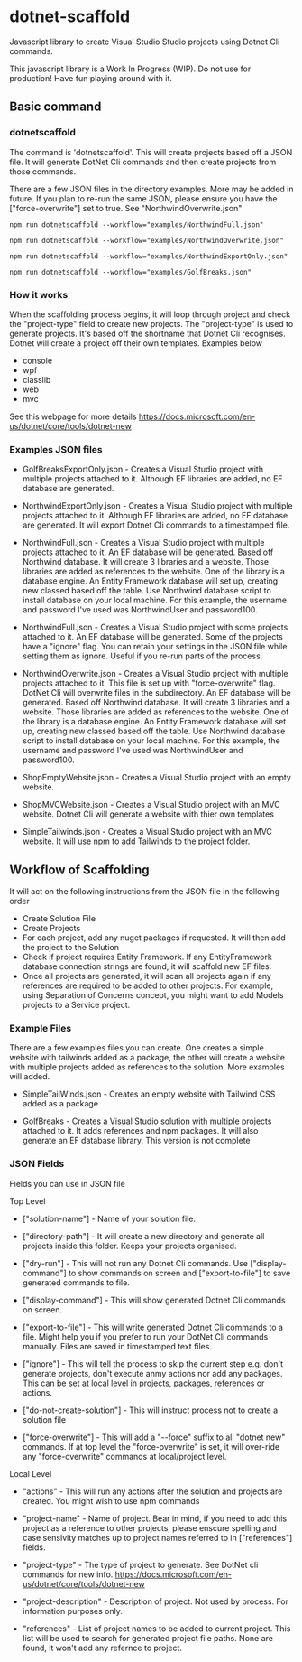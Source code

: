 # dotnet-scaffold
Javascript library to create Visual Studio Studio projects using Dotnet Cli commands.

This javascript library is a Work In Progress (WIP). Do not use for production! Have fun playing around with it.

## Basic command

### dotnetscaffold

The command is 'dotnetscaffold'. This will create projects based off a JSON file. It will generate DotNet Cli commands and then create projects from those commands.

There are a few JSON files in the directory examples. More may be added in future. If you plan to re-run the same JSON, please ensure you have the ["force-overwrite"] set to true. See "NorthwindOverwrite.json"

```
npm run dotnetscaffold --workflow="examples/NorthwindFull.json"

npm run dotnetscaffold --workflow="examples/NorthwindOverwrite.json"

npm run dotnetscaffold --workflow="examples/NorthwindExportOnly.json"

npm run dotnetscaffold --workflow="examples/GolfBreaks.json"

```

### How it works

When the scaffolding process begins, it will loop through project and check the "project-type" field to create new projects. The "project-type" is used to generate projects. It's based off the shortname that Dotnet Cli recognises. Dotnet will create a project off their own templates. Examples below

- console
- wpf
- classlib
- web
- mvc

See this webpage for more details https://docs.microsoft.com/en-us/dotnet/core/tools/dotnet-new


### Examples JSON files

- GolfBreaksExportOnly.json - Creates a Visual Studio project with multiple projects attached to it. Although EF libraries are added, no EF database are generated.

- NorthwindExportOnly.json - Creates a Visual Studio project with multiple projects attached to it. Although EF libraries are added, no EF database are generated. It will export Dotnet Cli commands to a timestamped file.

- NorthwindFull.json - Creates a Visual Studio project with multiple projects attached to it. An EF database will be generated. Based off Northwind database. It will create 3 libraries and a website. Those libraries are added as references to the website. One of the library is a database engine. An Entity Framework database will set up, creating new classed based off the table. Use Northwind database script to install database on your local machine. For this example, the username and password I've used was NorthwindUser and password100.

- NorthwindFull.json - Creates a Visual Studio project with some projects attached to it. An EF database will be generated. Some of the projects have a "ignore" flag. You can retain your settings in the JSON file while setting them as ignore. Useful if you re-run parts of the process.

- NorthwindOverwrite.json - Creates a Visual Studio project with multiple projects attached to it. This file is set up with "force-overwrite" flag. DotNet Cli will overwrite files in the subdirectory. An EF database will be generated. Based off Northwind database. It will create 3 libraries and a website. Those libraries are added as references to the website. One of the library is a database engine. An Entity Framework database will set up, creating new classed based off the table. Use Northwind database script to install database on your local machine. For this example, the username and password I've used was NorthwindUser and password100.

- ShopEmptyWebsite.json - Creates a Visual Studio project with an empty website.

- ShopMVCWebsite.json - Creates a Visual Studio project with an MVC website. Dotnet Cli will generate a website with thier own templates

- SimpleTailwinds.json - Creates a Visual Studio project with an MVC website. It will use npm to add Tailwinds to the project folder.



## Workflow of Scaffolding

It will act on the following instructions from the JSON file in the following order

- Create Solution File
- Create Projects
- For each project, add any nuget packages if requested. It will then add the project to the Solution
- Check if project requires Entity Framework. If any EntityFramework database connection strings are found, it will scaffold new EF files.
- Once all projects are generated, it will scan all projects again if any references are required to be added to other projects. For example, using Separation of Concerns concept, you might want to add Models projects to a Service project.

### Example Files

There are a few examples files you can create. One creates a simple website with tailwinds added as a package, the other will create a website with multiple projects added as references to the solution. More examples will added.


- SimpleTailWinds.json - Creates an empty website with Tailwind CSS added as a package

- GolfBreaks - Creates a Visual Studio solution with multiple projects attached to it. It adds references and npm packages. It will also generate an EF database library. This version is not complete 




### JSON Fields
Fields you can use in JSON file

Top Level


- ["solution-name"] - Name of your solution file.

- ["directory-path"] - It will create a new directory and generate all projects inside this folder. Keeps your projects organised.

- ["dry-run"] - This will not run any Dotnet Cli commands. Use ["display-command"] to show commands on screen and ["export-to-file"] to save generated commands to file.

- ["display-command"] - This will show generated Dotnet Cli commands on screen.

- ["export-to-file"] - This will write generated Dotnet Cli commands to a file. Might help you if you prefer to run your DotNet Cli commands manually. Files are saved in timestamped text files.

- ["ignore"] - This will tell the process to skip the current step e.g. don't generate projects, don't execute anmy actions nor add any packages. This can be set at local level in projects, packages, references or actions.

- ["do-not-create-solution"] - This will instruct process not to create a solution file

- ["force-overwrite"] - This will add a "--force" suffix to all "dotnet new" commands. If at top level the "force-overwrite" is set, it will over-ride any "force-overwrite" commands at local/project level.



Local Level


- "actions" - This will run any actions after the solution and projects are created. You might wish to use npm commands

- "project-name" - Name of project. Bear in mind, if you need to add this project as a reference to other projects, please enscure spelling and case sensivity matches up to project names referred to in ["references"] fields.

- "project-type" - The type of project to generate. See DotNet cli commands for new info. https://docs.microsoft.com/en-us/dotnet/core/tools/dotnet-new

- "project-description" - Description of project. Not used by process. For information purposes only.

- "references" - List of project names to be added to current project. This list will be used to search for generated project file paths. None are found, it won't add any refernce to project.
